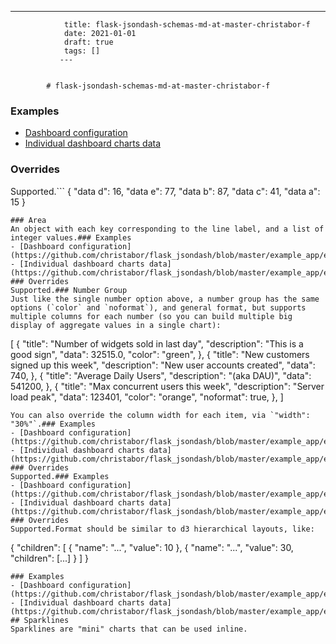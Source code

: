 ---
                title: flask-jsondash-schemas-md-at-master-christabor-f
                date: 2021-01-01    
                draft: true
                tags: []
               ---


            # flask-jsondash-schemas-md-at-master-christabor-f

### Examples
- [Dashboard configuration](https://github.com/christabor/flask_jsondash/blob/master/example_app/examples/config/vegalite-fixed.json)
- [Individual dashboard charts data](https://github.com/christabor/flask_jsondash/blob/master/example_app/examples/vegalite)
### Overrides
Supported.```
{
"data d": 16,
"data e": 77,
"data b": 87,
"data c": 41,
"data a": 15
}
```
### Area
An object with each key corresponding to the line label, and a list of integer values.### Examples
- [Dashboard configuration](https://github.com/christabor/flask_jsondash/blob/master/example_app/examples/config/plotly.json)
- [Individual dashboard charts data](https://github.com/christabor/flask_jsondash/blob/master/example_app/examples/plotly)
### Overrides
Supported.### Number Group
Just like the single number option above, a number group has the same options (`color` and `noformat`), and general format, but supports multiple columns for each number (so you can build multiple big display of aggregate values in a single chart):
```
[
{
"title": "Number of widgets sold in last day",
"description": "This is a good sign",
"data": 32515.0,
"color": "green",
},
{
"title": "New customers signed up this week",
"description": "New user accounts created",
"data": 740,
},
{
"title": "Average Daily Users",
"description": "(aka DAU)",
"data": 541200,
},
{
"title": "Max concurrent users this week",
"description": "Server load peak",
"data": 123401,
"color": "orange",
"noformat": true,
},
]
```
You can also override the column width for each item, via `"width": "30%"`.### Examples
- [Dashboard configuration](https://github.com/christabor/flask_jsondash/blob/master/example_app/examples/config/cytoscape.json)
- [Individual dashboard charts data](https://github.com/christabor/flask_jsondash/blob/master/example_app/examples/cytoscape)
### Overrides
Supported.### Examples
- [Dashboard configuration](https://github.com/christabor/flask_jsondash/blob/master/example_app/examples/config/sigma.json)
- [Individual dashboard charts data](https://github.com/christabor/flask_jsondash/blob/master/example_app/examples/sigma)
### Overrides
Supported.Format should be similar to d3 hierarchical layouts, like:
```
{
"children": [
{
"name": "...",
"value": 10
},
{
"name": "...",
"value": 30,
"children": [...]
}
]
}
```
### Examples
- [Dashboard configuration](https://github.com/christabor/flask_jsondash/blob/master/example_app/examples/config/flamegraph.json)
- [Individual dashboard charts data](https://github.com/christabor/flask_jsondash/blob/master/example_app/examples/flamegraph)
## Sparklines
Sparklines are "mini" charts that can be used inline.